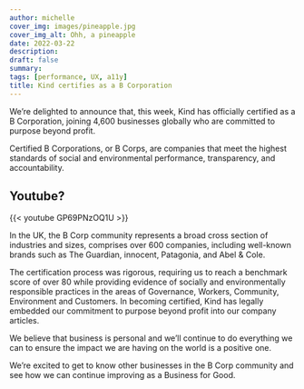 ```yaml
---
author: michelle
cover_img: images/pineapple.jpg
cover_img_alt: Ohh, a pineapple
date: 2022-03-22
description: 
draft: false
summary: 
tags: [performance, UX, a11y]
title: Kind certifies as a B Corporation
---
```


We’re delighted to announce that, this week, Kind has officially certified as a B Corporation, joining 4,600 businesses globally who are committed to purpose beyond profit.

Certified B Corporations, or B Corps, are companies that meet the highest standards of social and environmental performance, transparency, and accountability.

## Youtube?

{{< youtube GP69PNzOQ1U >}}

In the UK, the B Corp community represents a broad cross section of industries and sizes, comprises over 600 companies, including well-known brands such as The Guardian, innocent, Patagonia, and Abel & Cole.

The certification process was rigorous, requiring us to reach a benchmark score of over 80 while providing evidence of socially and environmentally responsible practices in the areas of Governance, Workers, Community, Environment and Customers. In becoming certified, Kind has legally embedded our commitment to purpose beyond profit into our company articles.

We believe that business is personal and we’ll continue to do everything we can to ensure the impact we are having on the world is a positive one.

We’re excited to get to know other businesses in the B Corp community and see how we can continue improving as a Business for Good.
